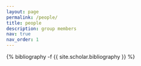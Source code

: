 ```yaml
---
layout: page
permalink: /people/
title: people
description: group members
nav: true
nav_order: 1
---
```

<!-- _pages/people.md -->
<div class="people">

{% bibliography -f {{ site.scholar.bibliography }} %}

</div>


